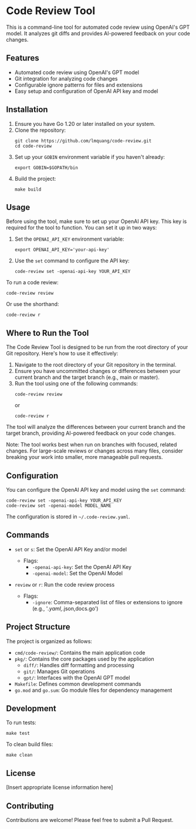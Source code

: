 # Code Review Tool

This is a command-line tool for automated code review using OpenAI's GPT model. It analyzes git diffs and provides AI-powered feedback on your code changes.

## Features

- Automated code review using OpenAI's GPT model
- Git integration for analyzing code changes
- Configurable ignore patterns for files and extensions
- Easy setup and configuration of OpenAI API key and model

## Installation

1. Ensure you have Go 1.20 or later installed on your system.
2. Clone the repository:
   ```
   git clone https://github.com/lmquang/code-review.git
   cd code-review
   ```
3. Set up your `GOBIN` environment variable if you haven't already:
   ```
   export GOBIN=$GOPATH/bin
   ```
4. Build the project:
   ```
   make build
   ```

## Usage

Before using the tool, make sure to set up your OpenAI API key. This key is required for the tool to function. You can set it up in two ways:

1. Set the `OPENAI_API_KEY` environment variable:
   ```
   export OPENAI_API_KEY='your-api-key'
   ```

2. Use the `set` command to configure the API key:
   ```
   code-review set -openai-api-key YOUR_API_KEY
   ```

To run a code review:

```
code-review review
```

Or use the shorthand:

```
code-review r
```

## Where to Run the Tool

The Code Review Tool is designed to be run from the root directory of your Git repository. Here's how to use it effectively:

1. Navigate to the root directory of your Git repository in the terminal.
2. Ensure you have uncommitted changes or differences between your current branch and the target branch (e.g., main or master).
3. Run the tool using one of the following commands:
   ```
   code-review review
   ```
   or
   ```
   code-review r
   ```

The tool will analyze the differences between your current branch and the target branch, providing AI-powered feedback on your code changes.

Note: The tool works best when run on branches with focused, related changes. For large-scale reviews or changes across many files, consider breaking your work into smaller, more manageable pull requests.

## Configuration

You can configure the OpenAI API key and model using the `set` command:

```
code-review set -openai-api-key YOUR_API_KEY
code-review set -openai-model MODEL_NAME
```

The configuration is stored in `~/.code-review.yaml`.

## Commands

- `set` or `s`: Set the OpenAI API Key and/or model
  - Flags:
    - `-openai-api-key`: Set the OpenAI API Key
    - `-openai-model`: Set the OpenAI Model

- `review` or `r`: Run the code review process
  - Flags:
    - `-ignore`: Comma-separated list of files or extensions to ignore (e.g., '*.yaml,*.json,docs.go')

## Project Structure

The project is organized as follows:

- `cmd/code-review/`: Contains the main application code
- `pkg/`: Contains the core packages used by the application
  - `diff/`: Handles diff formatting and processing
  - `git/`: Manages Git operations
  - `gpt/`: Interfaces with the OpenAI GPT model
- `Makefile`: Defines common development commands
- `go.mod` and `go.sum`: Go module files for dependency management

## Development

To run tests:

```
make test
```

To clean build files:

```
make clean
```

## License

[Insert appropriate license information here]

## Contributing

Contributions are welcome! Please feel free to submit a Pull Request.